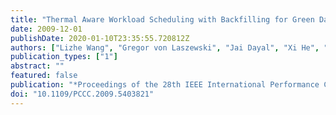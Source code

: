 ```yaml
---
title: "Thermal Aware Workload Scheduling with Backfilling for Green Data Centers"
date: 2009-12-01
publishDate: 2020-01-10T23:35:55.720812Z
authors: ["Lizhe Wang", "Gregor von Laszewski", "Jai Dayal", "Xi He", "Thomas R. Furlani"]
publication_types: ["1"]
abstract: ""
featured: false
publication: "*Proceedings of the 28th IEEE International Performance Computing and Communications Conference (IPCCC)*"
doi: "10.1109/PCCC.2009.5403821"
---
```


